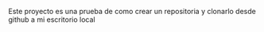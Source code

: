 Este proyecto es una prueba de como crear un repositoria y clonarlo desde github a mi escritorio local

